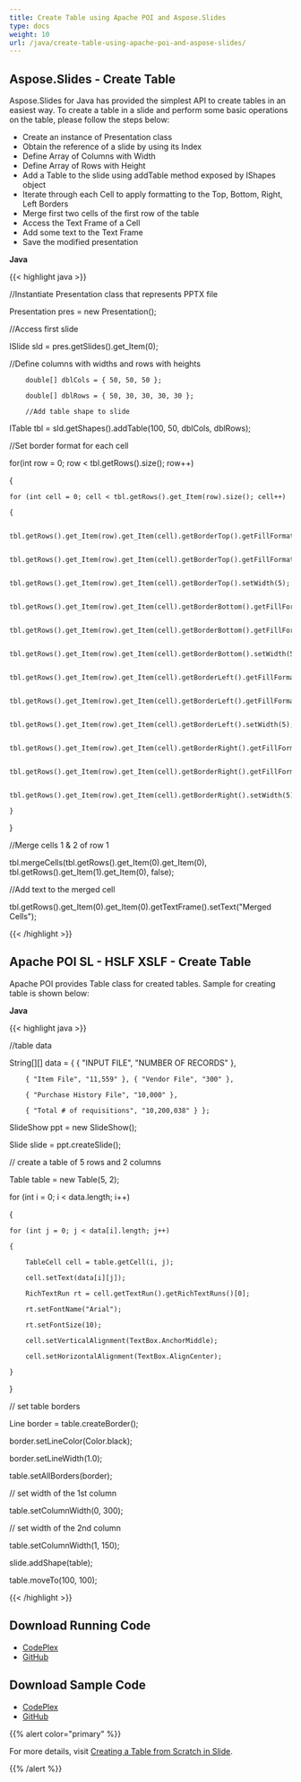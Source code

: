 ```yaml
---
title: Create Table using Apache POI and Aspose.Slides
type: docs
weight: 10
url: /java/create-table-using-apache-poi-and-aspose-slides/
---
```


## **Aspose.Slides - Create Table**
Aspose.Slides for Java has provided the simplest API to create tables in an easiest way. To create a table in a slide and perform some basic operations on the table, please follow the steps below:

- Create an instance of Presentation class
- Obtain the reference of a slide by using its Index
- Define Array of Columns with Width
- Define Array of Rows with Height
- Add a Table to the slide using addTable method exposed by IShapes object
- Iterate through each Cell to apply formatting to the Top, Bottom, Right, Left Borders
- Merge first two cells of the first row of the table
- Access the Text Frame of a Cell
- Add some text to the Text Frame
- Save the modified presentation

**Java**

{{< highlight java >}}

 //Instantiate Presentation class that represents PPTX file

Presentation pres = new Presentation();

//Access first slide

ISlide sld = pres.getSlides().get_Item(0);

//Define columns with widths and rows with heights

        double[] dblCols = { 50, 50, 50 };

        double[] dblRows = { 50, 30, 30, 30, 30 };

        //Add table shape to slide

ITable tbl = sld.getShapes().addTable(100, 50, dblCols, dblRows);

//Set border format for each cell

for(int row = 0; row < tbl.getRows().size(); row++)

{

    for (int cell = 0; cell < tbl.getRows().get_Item(row).size(); cell++)

    {

        tbl.getRows().get_Item(row).get_Item(cell).getBorderTop().getFillFormat().setFillType(FillType.Solid);

        tbl.getRows().get_Item(row).get_Item(cell).getBorderTop().getFillFormat().getSolidFillColor().setColor(Color.RED);

        tbl.getRows().get_Item(row).get_Item(cell).getBorderTop().setWidth(5);

        tbl.getRows().get_Item(row).get_Item(cell).getBorderBottom().getFillFormat().setFillType(FillType.Solid);

        tbl.getRows().get_Item(row).get_Item(cell).getBorderBottom().getFillFormat().getSolidFillColor().setColor(Color.RED);

        tbl.getRows().get_Item(row).get_Item(cell).getBorderBottom().setWidth(5);

        tbl.getRows().get_Item(row).get_Item(cell).getBorderLeft().getFillFormat().setFillType(FillType.Solid);

        tbl.getRows().get_Item(row).get_Item(cell).getBorderLeft().getFillFormat().getSolidFillColor().setColor(Color.RED);

        tbl.getRows().get_Item(row).get_Item(cell).getBorderLeft().setWidth(5);

        tbl.getRows().get_Item(row).get_Item(cell).getBorderRight().getFillFormat().setFillType(FillType.Solid);

        tbl.getRows().get_Item(row).get_Item(cell).getBorderRight().getFillFormat().getSolidFillColor().setColor(Color.RED);

        tbl.getRows().get_Item(row).get_Item(cell).getBorderRight().setWidth(5);

    }

}

//Merge cells 1 & 2 of row 1

tbl.mergeCells(tbl.getRows().get_Item(0).get_Item(0), tbl.getRows().get_Item(1).get_Item(0), false);

//Add text to the merged cell

tbl.getRows().get_Item(0).get_Item(0).getTextFrame().setText("Merged Cells");

{{< /highlight >}}
## **Apache POI SL - HSLF XSLF - Create Table**
Apache POI provides Table class for created tables. Sample for creating table is shown below:

**Java**

{{< highlight java >}}

 //table data

String[][] data = { { "INPUT FILE", "NUMBER OF RECORDS" },

		{ "Item File", "11,559" }, { "Vendor File", "300" },

		{ "Purchase History File", "10,000" },

		{ "Total # of requisitions", "10,200,038" } };

SlideShow ppt = new SlideShow();

Slide slide = ppt.createSlide();

// create a table of 5 rows and 2 columns

Table table = new Table(5, 2);

for (int i = 0; i < data.length; i++)

{

	for (int j = 0; j < data[i].length; j++)

	{

		TableCell cell = table.getCell(i, j);

		cell.setText(data[i][j]);

		RichTextRun rt = cell.getTextRun().getRichTextRuns()[0];

		rt.setFontName("Arial");

		rt.setFontSize(10);

		cell.setVerticalAlignment(TextBox.AnchorMiddle);

		cell.setHorizontalAlignment(TextBox.AlignCenter);

	}

}

// set table borders

Line border = table.createBorder();

border.setLineColor(Color.black);

border.setLineWidth(1.0);

table.setAllBorders(border);

// set width of the 1st column

table.setColumnWidth(0, 300);

// set width of the 2nd column

table.setColumnWidth(1, 150);

slide.addShape(table);

table.moveTo(100, 100);

{{< /highlight >}}
## **Download Running Code**
- [CodePlex](https://asposeslidesjavaapachepoi.codeplex.com/releases/view/618722)
- [GitHub](https://github.com/aspose-slides/Aspose.Slides-for-Java/releases/tag/Aspose.Slides_Java_for_Apache_POI-v1.0.0)
## **Download Sample Code**
- [CodePlex](https://asposeslidesjavaapachepoi.codeplex.com/SourceControl/latest#src/main/java/com/aspose/slides/examples/featurescomparison/tables/createtable/)
- [GitHub](https://github.com/aspose-slides/Aspose.Slides-for-Java/tree/master/Plugins/Aspose_Slides_for_Apache_POI/src/main/java/com/aspose/slides/examples/featurescomparison/tables/createtable)

{{% alert color="primary" %}} 

For more details, visit [Creating a Table from Scratch in Slide](http://www.aspose.com/docs/display/slidesjava/Creating+a+Table+from+Scratch+in+Slide).

{{% /alert %}}
